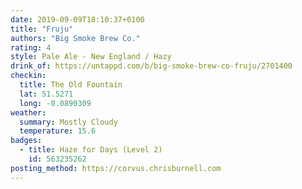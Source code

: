 ```yaml
---
date: 2019-09-09T18:10:37+0100
title: "Fruju"
authors: "Big Smoke Brew Co."
rating: 4
style: Pale Ale - New England / Hazy
drink_of: https://untappd.com/b/big-smoke-brew-co-fruju/2701400
checkin:
  title: The Old Fountain
  lat: 51.5271
  long: -0.0890309
weather:
  summary: Mostly Cloudy
  temperature: 15.6
badges:
  - title: Haze for Days (Level 2)
    id: 563235262
posting_method: https://corvus.chrisburnell.com
---
```

